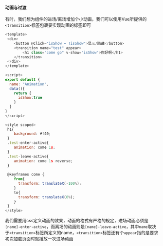 #### 动画与过渡
有时，我们想为组件的进场/离场增加个小动画，我们可以使用Vue所提供的`<transition>`标签包裹要实现动画的标签即可

```js
<template>  
 <div> 
	<button @click="isShow = !isShow">显示/隐藏</button>  
	<transition name="test" appear>
		<h1 class="come go" v-show="isShow">你好啊</h1>
	</transition>  
 </div>
</template>  
  
<script>  
export default {  
  name: "Animation",  
  data(){  
    return {  
      isShow:true  
    }  
  }  
}  
</script>  
  
<style scoped>  
 h1{  
    background: #f40;   
 }  
 .test-enter-active{  
	animation: come 1s;  
 }  
 .test-leave-active{  
    animation: come 1s reverse;  
 }  
  
 @keyframes come {  
    from{  
      transform: translateX(-100%);  
	}  
    to{  
      transform: translateX(0%);  
	}  
 }  
</style>
```

我们需要用css定义动画的效果，动画的格式有严格的规定，进场动画必须是`[name]-enter-active`，而离场的动画则是`[name]-leave-active`，其中`name`取决于`<transition>`标签所定义的name，`<transition>`标签还有个`appear`指的是要求初次加载页面时就播放一次进场动画
